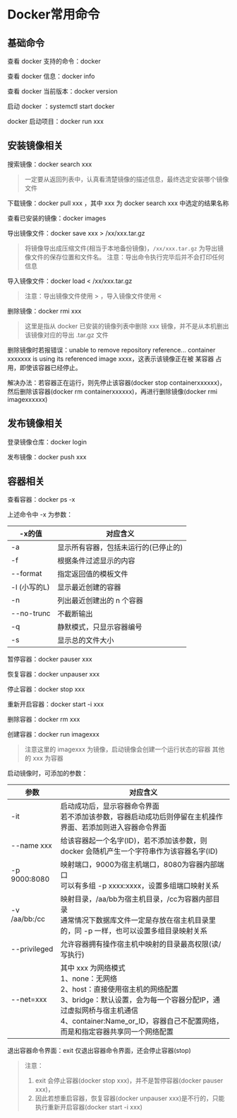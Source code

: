 # Docker常用命令

## 基础命令

查看 docker 支持的命令：docker

查看 docker 信息：docker info

查看 docker 当前版本：docker version

启动 docker ：systemctl start docker

docker 启动项目：docker run xxx



## 安装镜像相关

搜索镜像：docker search xxx

> 一定要从返回列表中，认真看清楚镜像的描述信息，最终选定安装哪个镜像文件

下载镜像：docker pull xxx ，其中 xxx 为 docker search xxx 中选定的结果名称

查看已安装的镜像：docker images

导出镜像文件：docker save xxx > /xx/xxx.tar.gz

> 将镜像导出成压缩文件(相当于本地备份镜像)，`/xx/xxx.tar.gz` 为导出镜像文件的保存位置和文件名。
> 注意：导出命令执行完毕后并不会打印任何信息

导入镜像文件：docker load < /xx/xxx.tar.gz

> 注意：导出镜像文件使用 > ，导入镜像文件使用 <

删除镜像：docker rmi xxx

> 这里是指从 docker 已安装的镜像列表中删除 xxx 镜像，并不是从本机删出该镜像对应的导出 .tar.gz 文件

删除镜像时若报错误：unable to remove repository reference... container xxxxxxx is using its referenced image xxxx，这表示该镜像正在被 某容器 占用，即使该容器已经停止。

解决办法：若容器正在运行，则先停止该容器(docker stop containerxxxxxx)，然后删除该容器(docker rm containerxxxxxx)，再进行删除镜像(docker rmi imagexxxxxx)



## 发布镜像相关

登录镜像仓库：docker login

发布镜像：docker push xxx



## 容器相关

查看容器：docker ps -x

上述命令中 -x 为参数：

| -x的值       | 对应含义                             |
| ------------ | ------------------------------------ |
| -a           | 显示所有容器，包括未运行的(已停止的) |
| -f           | 根据条件过滤显示的内容               |
| --format     | 指定返回值的模板文件                 |
| -l (小写的L) | 显示最近创建的容器                   |
| -n           | 列出最近创建出的 n 个容器            |
| --no-trunc   | 不截断输出                           |
| -q           | 静默模式，只显示容器编号             |
| -s           | 显示总的文件大小                     |

暂停容器：docker pauser xxx

恢复容器：docker unpauser xxx

停止容器：docker stop xxx

重新开启容器：docker start -i xxx

删除容器：docker rm xxx

创建容器：docker run imagexxx  

> 注意这里的 imagexxx 为镜像，启动镜像会创建一个运行状态的容器
> 其他的 xxx 为容器

启动镜像时，可添加的参数：

| 参数          | 对应含义                                                     |
| ------------- | ------------------------------------------------------------ |
| -it           | 启动成功后，显示容器命令界面<br />若不添加该参数，容器启动成功后则停留在主机操作界面、若添加则进入容器命令界面 |
| --name  xxx   | 给该容器起一个名字(ID)，若不添加该参数，则 docker 会随机产生一个字符串作为该容器名字(ID) |
| -p 9000:8080  | 映射端口，9000为宿主机端口，8080为容器内部端口<br />可以有多组 -p xxxx:xxxx，设置多组端口映射关系 |
| -v /aa/bb:/cc | 映射目录，/aa/bb为宿主机目录，/cc为容器内部目录<br />通常情况下数据库文件一定是存放在宿主机目录里的，同 -p 一样，也可以设置多组目录映射关系 |
| --privileged  | 允许容器拥有操作宿主机中映射的目录最高权限(读/写执行)        |
| --net=xxx     | 其中 xxx 为网络模式<br />1、none：无网络<br />2、host：直接使用宿主机的网络配置<br />3、bridge：默认设置，会为每一个容器分配IP，通过虚拟网桥与宿主机通信<br />4、container:Name_or_ID，容器自己不配置网络，而是和指定容器共享同一个网络配置 |

退出容器命令界面：exit 仅退出容器命令界面，还会停止容器(stop)

> 注意：
>
> 1. exit 会停止容器(docker stop xxx)，并不是暂停容器(docker pauser xxx)，
> 2. 因此若想重启容器，恢复容器(docker unpauser xxx)是不行的，只能执行重新开启容器(docker start -i xxx)

